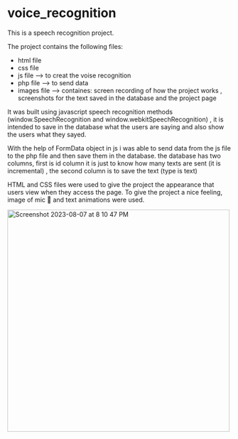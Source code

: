 # voice_recognition

This is a speech recognition project.

The project contains the following files:
- html file
- css file
- js file --> to creat the voise recognition 
- php file --> to send data
- images file --> containes: screen recording of how the project works , screenshots for the text saved in the database and the project page


It was built using javascript speech recognition methods (window.SpeechRecognition and window.webkitSpeechRecognition) , it is intended to save in the database what the users are saying and also show the users what they sayed.

With the help of FormData object in js i was able to send data from the js file to the php file and then save them in the database.
the database has two columns, first is id column it is just to know how many texts are sent (it is incremental) , the second column is to save the text (type is text)

HTML and CSS files were used to give the project the appearance that users view when they access the page. To give the project a nice feeling, image of mic 🎤  and text animations were used.



<img width="500" alt="Screenshot 2023-08-07 at 8 10 47 PM" src="https://github.com/RaneemAlowide/voice_recognition/assets/99085418/3b5fc879-5a42-4d40-839f-15596520b7eb">
